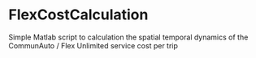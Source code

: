# FlexCostCalculation
Simple Matlab script to calculation the spatial temporal dynamics of the CommunAuto / Flex Unlimited service cost per trip
